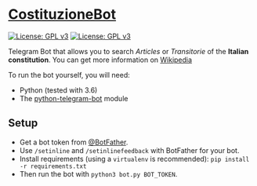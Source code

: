 # [CostituzioneBot](https://telegram.me/CostituzioneBot)

[![License: GPL v3](https://img.shields.io/badge/License-GPL%20v3-blue.svg)](./LICENSE) [![License: GPL v3](https://img.shields.io/badge/Dev-%20@hearot-blue.svg)](https://telegram.me/hearot)

Telegram Bot that allows you to search *Articles* or *Transitorie* of the **Italian constitution**.
You can get more information on [Wikipedia](https://en.wikipedia.org/wiki/Constitution_of_Italy)

To run the bot yourself, you will need:
- Python (tested with 3.6)
- The [python-telegram-bot](https://github.com/python-telegram-bot/python-telegram-bot) module

## Setup
- Get a bot token from [@BotFather](http://telegram.me/BotFather).
- Use `/setinline` and `/setinlinefeedback` with BotFather for your bot.
- Install requirements (using a `virtualenv` is recommended): `pip install -r requirements.txt`
- Then run the bot with `python3 bot.py BOT_TOKEN`.